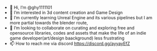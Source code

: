 - 👋 Hi, I’m @ghy1111101
- 👀 I’m interested in 3d content creation and Game Design
- 🌱 I’m currently learning Unreal Engine and its various pipelines but I am more partial towards the blender route, 
- 💞️ I’m looking to collaborate on curating and exploring free and opensource libraries, codes and assets that make the life of an indie game developer(art/design baackground) less frustrating
- 📫 How to reach me via discord https://discord.gg/ayyayEfZ

<!---
ghy1111101/ghy1111101 is a ✨ special ✨ repository because its `README.md` (this file) appears on your GitHub profile.
You can click the Preview link to take a look at your changes.
--->
